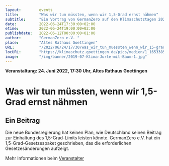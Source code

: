 ```yaml
---
layout:        events
title:         "Was wir tun müssten, wenn wir 1,5-Grad ernst nähmen"
subtitle:      "Ein Vortrag von GermanZero auf den Klimaschutztagen 2022"
date:          2022-06-24T17:30:00+02:00
etime:         2022-06-24T19:00:00+02:00
publishdate:   2022-06-12T00:00:00+01:00
author:        "GermanZero e.V. "
place:         "Altes Rathaus Goettingen"
URL:           "/2022/06/24/17/30/was_wir_tun_muessten_wenn_wir_15-grad_ernst_naehmen"
locURL:        "https://klimaschutz.goettingen.de/pics/medien/1_1653385757/GOE_Klimatage_2022_Fly_16S_web.pdf"
image:         "/img/banner/2019-07-Klima-Jurte-mit-Baum-1.jpg"
---
```


**Veranstaltung: 24. Juni 2022, 17:30 Uhr, Altes Rathaus Goettingen**

Was wir tun müssten, wenn wir 1,5-Grad ernst nähmen
===========

Ein Beitrag 
-----------
Die neue Bundesregierung hat keinen Plan, wie Deutschland
seinen Beitrag zur Einhaltung des 1,5-Grad-Limits leisten könnte. GermanZero e.V. hat ein 1,5-Grad-Gesetzespaket geschrieben, das die erforderlichen Gesetzesänderungen aufzeigt.


Mehr Informationen beim [Veranstalter](https://klimaschutz.goettingen.de/pics/medien/1_1653385757/GOE_Klimatage_2022_Fly_16S_web.pdf)
